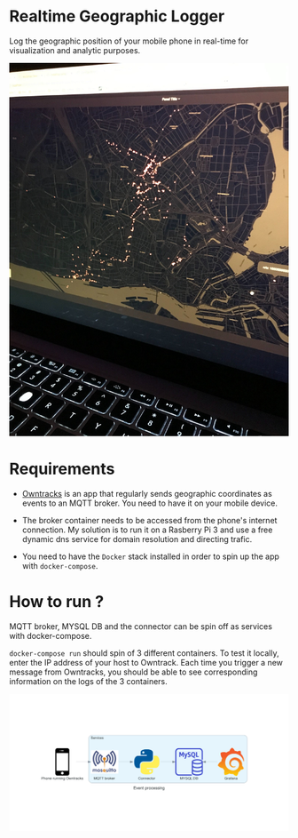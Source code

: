 # Realtime Geographic Logger

Log the geographic position of your mobile phone in real-time for visualization and analytic purposes.

![image info](./img/cover.jpg)

# Requirements

- [Owntracks](https://owntracks.org/) is an app that regularly sends geographic coordinates as events to an MQTT
  broker. You need to have it on your mobile device.

- The broker container needs to be accessed from the phone's internet connection. My solution is to run it on a
  Rasberry Pi 3 and use a free dynamic dns service for domain resolution and directing trafic.

- You need to have the `Docker` stack installed in order to spin up the app with `docker-compose`.

# How to run ?

MQTT broker, MYSQL DB and the connector can be spin off as services with docker-compose.

`docker-compose run` should spin of 3 different containers. To test it locally, enter the IP address of your host to 
Owntrack. Each time you trigger a new message from Owntracks, you should be able to see corresponding information on 
the logs of the 3 containers.

![image info](./img/diagram/event_processing.png)
